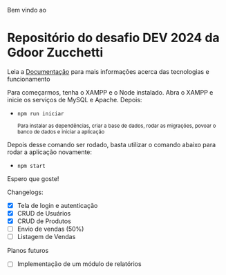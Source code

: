 Bem vindo ao

# Repositório do desafio DEV 2024 da Gdoor Zucchetti

Leia a [Documentação]('./Documentação.md') para mais informações acerca das tecnologias e funcionamento


Para começarmos, tenha o XAMPP e o Node instalado. Abra o XAMPP e inicie os serviços de MySQL e Apache. Depois:

- `npm run iniciar`

  <small>Para instalar as dependências, criar a base de dados, rodar as migrações, povoar o banco de dados e iniciar a aplicação</small>

Depois desse comando ser rodado, basta utilizar o comando abaixo para rodar a aplicação novamente:

- `npm start`

Espero que goste!

Changelogs:

- [X] Tela de login e autenticação
- [X] CRUD de Usuários
- [X] CRUD de Produtos
- [ ] Envio de vendas (50%)
- [ ] Listagem de Vendas

Planos futuros

- [ ] Implementação de um módulo de relatórios
